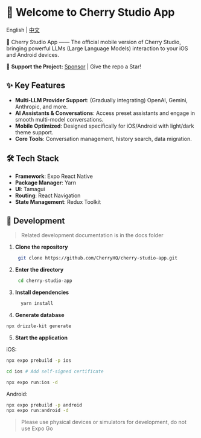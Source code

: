 # 🍒 Welcome to Cherry Studio App

English | [中文](./README-zh.md)

🍒 Cherry Studio App —— The official mobile version of Cherry Studio, bringing powerful LLMs (Large Language Models) interaction to your iOS and Android devices.

🌟 **Support the Project:** [Sponsor](https://github.com/CherryHQ/cherry-studio/blob/main/docs/sponsor.md) | Give the repo a Star!

## ✨ Key Features

- **Multi-LLM Provider Support**: (Gradually integrating) OpenAI, Gemini, Anthropic, and more.
- **AI Assistants & Conversations**: Access preset assistants and engage in smooth multi-model conversations.
- **Mobile Optimized**: Designed specifically for iOS/Android with light/dark theme support.
- **Core Tools**: Conversation management, history search, data migration.

## 🛠️ Tech Stack

- **Framework**: Expo React Native
- **Package Manager**: Yarn
- **UI**: Tamagui
- **Routing**: React Navigation
- **State Management**: Redux Toolkit

## 🚀 Development

> Related development documentation is in the docs folder

1. **Clone the repository**

   ```bash
    git clone https://github.com/CherryHQ/cherry-studio-app.git
   ```

2. **Enter the directory**

   ```bash
    cd cherry-studio-app
   ```

3. **Install dependencies**

   ```bash
     yarn install
   ```

4. **Generate database**

```bash
npx drizzle-kit generate
```

5. **Start the application**

iOS:

```bash
npx expo prebuild -p ios

cd ios # Add self-signed certificate

npx expo run:ios -d
```

Android:

```bash
npx expo prebuild -p android
npx expo run:android -d
```

> Please use physical devices or simulators for development, do not use Expo Go
